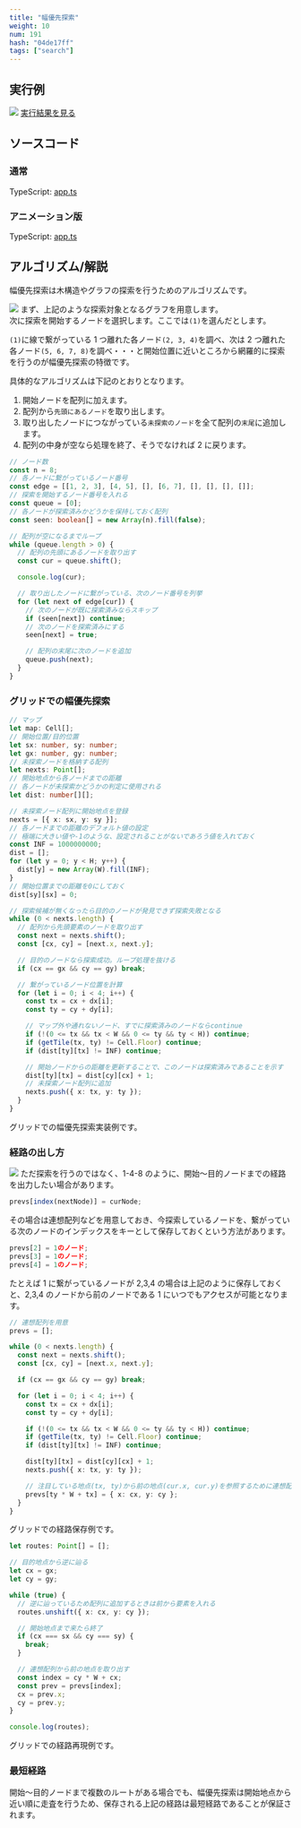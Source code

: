 ```yaml
---
title: "幅優先探索"
weight: 10
num: 191
hash: "04de17ff"
tags: ["search"]
---
```


## 実行例

![](./static/images/04de17ff/0.png)
[実行結果を見る](./static/play/04de17ff/index.html)

## ソースコード

### 通常

TypeScript: [app.ts](./static/code/04de17ff/0/app.ts)

### アニメーション版

TypeScript: [app.ts](./static/code/04de17ff/1/app.ts)

## アルゴリズム/解説

幅優先探索は木構造やグラフの探索を行うためのアルゴリズムです。

![](./static/images/04de17ff/1.png)
まず、上記のような探索対象となるグラフを用意します。  
次に探索を開始するノードを選択します。ここでは`(1)`を選んだとします。

`(1)`に線で繋がっている 1 つ離れた各ノード`(2, 3, 4)`を調べ、次は 2 つ離れた各ノード`(5, 6, 7, 8)`を調べ・・・と開始位置に近いところから網羅的に探索を行うのが幅優先探索の特徴です。

具体的なアルゴリズムは下記のとおりとなります。

1. 開始ノードを配列に加えます。
1. 配列から`先頭にあるノード`を取り出します。
1. 取り出したノードにつながっている`未探索のノード`を全て配列の`末尾`に追加します。
1. 配列の中身が空なら処理を終了、そうでなければ 2 に戻ります。

```typescript
// ノード数
const n = 8;
// 各ノードに繋がっているノード番号
const edge = [[1, 2, 3], [4, 5], [], [6, 7], [], [], [], []];
// 探索を開始するノード番号を入れる
const queue = [0];
// 各ノードが探索済みかどうかを保持しておく配列
const seen: boolean[] = new Array(n).fill(false);

// 配列が空になるまでループ
while (queue.length > 0) {
  // 配列の先頭にあるノードを取り出す
  const cur = queue.shift();

  console.log(cur);

  // 取り出したノードに繋がっている、次のノード番号を列挙
  for (let next of edge[cur]) {
    // 次のノードが既に探索済みならスキップ
    if (seen[next]) continue;
    // 次のノードを探索済みにする
    seen[next] = true;

    // 配列の末尾に次のノードを追加
    queue.push(next);
  }
}
```

### グリッドでの幅優先探索

```typescript
// マップ
let map: Cell[];
// 開始位置/目的位置
let sx: number, sy: number;
let gx: number, gy: number;
// 未探索ノードを格納する配列
let nexts: Point[];
// 開始地点から各ノードまでの距離
// 各ノードが未探索かどうかの判定に使用される
let dist: number[][];

// 未探索ノード配列に開始地点を登録
nexts = [{ x: sx, y: sy }];
// 各ノードまでの距離のデフォルト値の設定
// 極端に大きい値や-1のような、設定されることがないであろう値を入れておく
const INF = 1000000000;
dist = [];
for (let y = 0; y < H; y++) {
  dist[y] = new Array(W).fill(INF);
}
// 開始位置までの距離を0にしておく
dist[sy][sx] = 0;

// 探索候補が無くなったら目的のノードが発見できず探索失敗となる
while (0 < nexts.length) {
  // 配列から先頭要素のノードを取り出す
  const next = nexts.shift();
  const [cx, cy] = [next.x, next.y];

  // 目的のノードなら探索成功。ループ処理を抜ける
  if (cx == gx && cy == gy) break;

  // 繋がっているノード位置を計算
  for (let i = 0; i < 4; i++) {
    const tx = cx + dx[i];
    const ty = cy + dy[i];

    // マップ外や通れないノード、すでに探索済みのノードならcontinue
    if (!(0 <= tx && tx < W && 0 <= ty && ty < H)) continue;
    if (getTile(tx, ty) != Cell.Floor) continue;
    if (dist[ty][tx] != INF) continue;

    // 開始ノードからの距離を更新することで、このノードは探索済みであることを示す
    dist[ty][tx] = dist[cy][cx] + 1;
    // 未探索ノード配列に追加
    nexts.push({ x: tx, y: ty });
  }
}
```

グリッドでの幅優先探索実装例です。

### 経路の出し方

![](./static/images/04de17ff/1.png)
ただ探索を行うのではなく、1-4-8 のように、開始～目的ノードまでの経路を出力したい場合があります。

```typescript
prevs[index(nextNode)] = curNode;
```

その場合は連想配列などを用意しておき、今探索しているノードを、繋がっている次のノードのインデックスをキーとして保存しておくという方法があります。

```typescript
prevs[2] = 1のノード;
prevs[3] = 1のノード;
prevs[4] = 1のノード;
```

たとえば 1 に繋がっているノードが 2,3,4 の場合は上記のように保存しておくと、2,3,4 のノードから前のノードである 1 にいつでもアクセスが可能となります。

```typescript
// 連想配列を用意
prevs = [];

while (0 < nexts.length) {
  const next = nexts.shift();
  const [cx, cy] = [next.x, next.y];

  if (cx == gx && cy == gy) break;

  for (let i = 0; i < 4; i++) {
    const tx = cx + dx[i];
    const ty = cy + dy[i];

    if (!(0 <= tx && tx < W && 0 <= ty && ty < H)) continue;
    if (getTile(tx, ty) != Cell.Floor) continue;
    if (dist[ty][tx] != INF) continue;

    dist[ty][tx] = dist[cy][cx] + 1;
    nexts.push({ x: tx, y: ty });

    // 注目している地点(tx, ty)から前の地点(cur.x, cur.y)を参照するために連想配列に保存する
    prevs[ty * W + tx] = { x: cx, y: cy };
  }
}
```

グリッドでの経路保存例です。

```typescript
let routes: Point[] = [];

// 目的地点から逆に辿る
let cx = gx;
let cy = gy;

while (true) {
  // 逆に辿っているため配列に追加するときは前から要素を入れる
  routes.unshift({ x: cx, y: cy });

  // 開始地点まで来たら終了
  if (cx === sx && cy === sy) {
    break;
  }

  // 連想配列から前の地点を取り出す
  const index = cy * W + cx;
  const prev = prevs[index];
  cx = prev.x;
  cy = prev.y;
}

console.log(routes);
```

グリッドでの経路再現例です。

### 最短経路

開始～目的ノードまで複数のルートがある場合でも、幅優先探索は開始地点から近い順に走査を行うため、保存される上記の経路は最短経路であることが保証されます。
